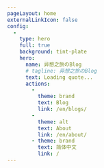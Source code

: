 ```yaml
---
pageLayout: home
externalLinkIcon: false
config:
  -
    type: hero
    full: true
    background: tint-plate
    hero:
      name: 异想之旅のBlog
      # tagline: 异想之旅のBlog
      text: Loading quote...
      actions:
        -
          theme: brand
          text: Blog
          link: /en/blogs/
        -
          theme: alt
          text: About
          link: /en/about/
        - theme: brand
          text: 简体中文
          link: /
---
```

